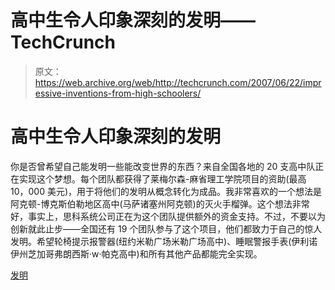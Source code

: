 # 高中生令人印象深刻的发明——TechCrunch

> 原文：<https://web.archive.org/web/http://techcrunch.com/2007/06/22/impressive-inventions-from-high-schoolers/>

# 高中生令人印象深刻的发明

你是否曾希望自己能发明一些能改变世界的东西？来自全国各地的 20 支高中队正在实现这个梦想。每个团队都获得了莱梅尔森-麻省理工学院项目的资助(最高 10，000 美元)，用于将他们的发明从概念转化为成品。我非常喜欢的一个想法是阿克顿-博克斯伯勒地区高中(马萨诸塞州阿克顿)的灭火手榴弹。这个想法非常好，事实上，思科系统公司正在为这个团队提供额外的资金支持。不过，不要以为创新就此止步——全国还有 19 个团队参与了这个项目，他们都致力于自己的惊人发明。希望轮椅提示报警器(纽约米勒广场米勒广场高中)、睡眠警报手表(伊利诺伊州芝加哥弗朗西斯·w·帕克高中)和所有其他产品都能完全实现。

[发明](https://web.archive.org/web/20201020062903/http://web.mit.edu/inventeams/index.html)